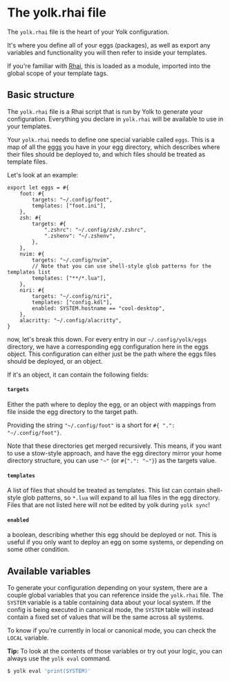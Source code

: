 # The yolk.rhai file

The `yolk.rhai` file is the heart of your Yolk configuration.

It's where you define all of your eggs (packages), as well as export any variables and functionality you will then refer to inside your templates.

If you're familiar with [Rhai](https://rhai.rs/), this is loaded as a module, imported into the global scope of your template tags.

## Basic structure

The `yolk.rhai` file is a Rhai script that is run by Yolk to generate your configuration.
Everything you declare in `yolk.rhai` will be available to use in your templates.

Your `yolk.rhai` needs to define one special variable called `eggs`.
This is a map of all the [eggs](./eggs.md) you have in your egg directory,
which describes where their files should be deployed to,
and which files should be treated as template files.

Let's look at an example:

```rust,ignore
export let eggs = #{
    foot: #{
        targets: "~/.config/foot",
        templates: ["foot.ini"],
    },
    zsh: #{
        targets: #{
            ".zshrc": "~/.config/zsh/.zshrc",
            ".zshenv": "~/.zshenv",
        },
    },
    nvim: #{
        targets: "~/.config/nvim",
        // Note that you can use shell-style glob patterns for the templates list
        templates: ["**/*.lua"],
    },
    niri: #{
        targets: "~/.config/niri",
        templates: ["config.kdl"],
        enabled: SYSTEM.hostname == "cool-desktop",
    },
    alacritty: "~/.config/alacritty",
}
```

now, let's break this down.
For every entry in our `~/.config/yolk/eggs` directory, we have a corresponding egg configuration here in the eggs object.
This configuration can either just be the path where the eggs files should be deployed,
or an object.

If it's an object, it can contain the following fields:

#### `targets`
Either the path where to deploy the egg, or an object with mappings from file inside the egg directory to the target path.

Providing the string `"~/.config/foot"` is a short for `#{ ".": "~/.config/foot"}`.

Note that these directories get merged recursively.
This means, if you want to use a stow-style approach, and have the egg directory mirror your home directory structure, you can use
`"~"` (or `#{".": "~"}`) as the targets value.

#### `templates`
A list of files that should be treated as templates.
This list can contain shell-style glob patterns, so `*.lua` will expand to all lua files in the egg directory.
Files that are not listed here will not be edited by yolk during `yolk sync`!

#### `enabled`
a boolean, describing whether this egg should be deployed or not.
This is useful if you only want to deploy an egg on some systems, or depending on some other condition.





## Available variables

To generate your configuration depending on your system, there are a couple global variables that you can reference inside the `yolk.rhai` file.
The `SYSTEM` variable is a table containing data about your local system.
If the config is being executed in canonical mode, the `SYSTEM` table will instead contain a fixed set of values that will be the same across all systems.

To know if you're currently in local or canonical mode, you can check the `LOCAL` variable.

**Tip:**
To look at the contents of those variables or try out your logic, you can always use the `yolk eval` command.

```bash
$ yolk eval 'print(SYSTEM)'
```
